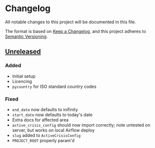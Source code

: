 # Changelog

All notable changes to this project will be documented in this file.

The format is based on [Keep a Changelog](https://keepachangelog.com/en/1.1.0/),
and this project adheres to [Semantic Versioning](https://semver.org/spec/v2.0.0.html).

## [Unreleased]

### Added
- Initial setup
- Licencing
- `pycountry` for ISO standard country codes

### Fixed
- `end_date` now defaults to inifinity
- `start_date` now defaults to today's date
- Extra docs for affected area
- `active_crisis_config` should now import correctly; note untested on server, but works on local Airflow deploy
- `slug` added to `ActiveCrisisConfig`
- `PROJECT_ROOT` properly param'd

[Unreleased]: https://github.com/Flowminder/flowbot-pipeline-root/compare/06572a96a58dc510037d5efa622f9bec8519bc1beab13c9f251e97e657a9d4ed...master
